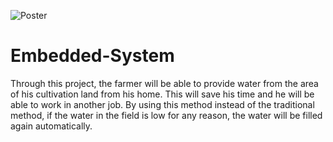 



![Poster](https://user-images.githubusercontent.com/73218585/217167380-ee7ae93c-7c86-4496-8748-64444e78a131.jpg)


# Embedded-System
Through this project, the farmer will be able to provide water from the area of his cultivation  land from his home. This will save his time and he will be able to work in another job. By using this  method instead of the traditional method, if the water in the field is low for any reason, the water will  be filled again automatically. 
